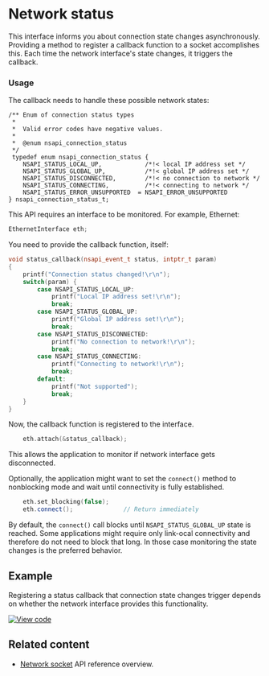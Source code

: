 <h1 id="network-status">Network status</h1>

This interface informs you about connection state changes asynchronously. Providing a method to register a callback function to a socket accomplishes this. Each time the network interface's state changes, it triggers the callback.

### Usage

The callback needs to handle these possible network states:

```
/** Enum of connection status types
 *
 *  Valid error codes have negative values.
 *
 *  @enum nsapi_connection_status
 */
 typedef enum nsapi_connection_status {
    NSAPI_STATUS_LOCAL_UP,            /*!< local IP address set */
    NSAPI_STATUS_GLOBAL_UP,           /*!< global IP address set */
    NSAPI_STATUS_DISCONNECTED,        /*!< no connection to network */
    NSAPI_STATUS_CONNECTING,          /*!< connecting to network */
    NSAPI_STATUS_ERROR_UNSUPPORTED  = NSAPI_ERROR_UNSUPPORTED
} nsapi_connection_status_t;
```

This API requires an interface to be monitored. For example, Ethernet:

```cpp
EthernetInterface eth;
```

You need to provide the callback function, itself:

```cpp
void status_callback(nsapi_event_t status, intptr_t param)
{
    printf("Connection status changed!\r\n");
    switch(param) {
        case NSAPI_STATUS_LOCAL_UP:
            printf("Local IP address set!\r\n");
            break;
        case NSAPI_STATUS_GLOBAL_UP:
            printf("Global IP address set!\r\n");
            break;
        case NSAPI_STATUS_DISCONNECTED:
            printf("No connection to network!\r\n");
            break;
        case NSAPI_STATUS_CONNECTING:
            printf("Connecting to network!\r\n");
            break;
        default:
            printf("Not supported");
            break;
    }
}
```

Now, the callback function is registered to the interface.

```cpp
    eth.attach(&status_callback);
```

This allows the application to monitor if network interface gets disconnected.

Optionally, the application might want to set the `connect()` method to nonblocking mode and wait until connectivity is fully established.

```cpp
    eth.set_blocking(false);
    eth.connect();              // Return immediately
```

By default, the `connect()` call blocks until `NSAPI_STATUS_GLOBAL_UP` state is reached. Some applications might require only link-ocal connectivity and therefore do not need to block that long. In those case monitoring the state changes is the preferred behavior.

## Example

Registering a status callback that connection state changes trigger depends on whether the network interface provides this functionality.

[![View code](https://www.mbed.com/embed/?url=https://os.mbed.com/teams/mbed_example/code/TCPSocket_ConnStateCb_Example/)](https://os.mbed.com/teams/mbed_example/code/TCPSocket_ConnStateCb_Example/file/8a8191e3d305/main.cpp)

## Related content

- [Network socket](network-socket.html) API reference overview.
